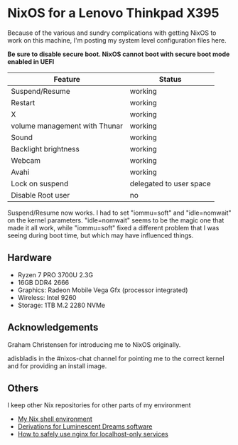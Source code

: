 # NixOS for a Lenovo Thinkpad X395

Because of the various and sundry complications with getting NixOS to work on this machine, I'm posting my system level configuration files here.

**Be sure to disable secure boot. NixOS cannot boot with secure boot mode enabled in UEFI**

| Feature                       | Status                  |
| ----------------------------- | ----------------------- |
| Suspend/Resume                | working                 |
| Restart                       | working                 |
| X                             | working                 |
| volume management with Thunar | working                 |
| Sound                         | working                 |
| Backlight brightness          | working                 |
| Webcam                        | working                 |
| Avahi                         | working                 |
| Lock on suspend               | delegated to user space |
| Disable Root user             | no                      |

Suspend/Resume now works. I had to set "iommu=soft" and "idle=nomwait" on the kernel parameters. "idle=nomwait" seems to be the magic one that made it all work, while "iommu=soft" fixed a different problem that I was seeing during boot time, but which may have influenced things.

## Hardware

* Ryzen 7 PRO 3700U 2.3G
* 16GB DDR4 2666
* Graphics: Radeon Mobile Vega Gfx (processor integrated)
* Wireless: Intel 9260
* Storage: 1TB M.2 2280 NVMe

## Acknowledgements

Graham Christensen for introducing me to NixOS originally.

adisbladis in the #nixos-chat channel for pointing me to the correct kernel and for providing an install image.

## Others

I keep other Nix repositories for other parts of my environment

* [My Nix shell environment](https://github.com/savannidgerinel/nix-shell)
* [Derivations for Luminescent Dreams software](https://github.com/luminescent-dreams/luminescent-dreams-nixpkgs)
* [How to safely use nginx for localhost-only services](https://unix.stackexchange.com/questions/363254/how-can-i-enable-nginx-on-nixos-for-localhost-only)
